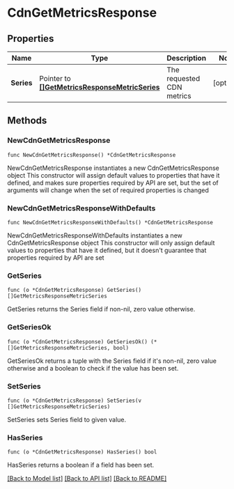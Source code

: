 # CdnGetMetricsResponse

## Properties

Name | Type | Description | Notes
------------ | ------------- | ------------- | -------------
**Series** | Pointer to [**[]GetMetricsResponseMetricSeries**](GetMetricsResponseMetricSeries.md) | The requested CDN metrics | [optional] 

## Methods

### NewCdnGetMetricsResponse

`func NewCdnGetMetricsResponse() *CdnGetMetricsResponse`

NewCdnGetMetricsResponse instantiates a new CdnGetMetricsResponse object
This constructor will assign default values to properties that have it defined,
and makes sure properties required by API are set, but the set of arguments
will change when the set of required properties is changed

### NewCdnGetMetricsResponseWithDefaults

`func NewCdnGetMetricsResponseWithDefaults() *CdnGetMetricsResponse`

NewCdnGetMetricsResponseWithDefaults instantiates a new CdnGetMetricsResponse object
This constructor will only assign default values to properties that have it defined,
but it doesn't guarantee that properties required by API are set

### GetSeries

`func (o *CdnGetMetricsResponse) GetSeries() []GetMetricsResponseMetricSeries`

GetSeries returns the Series field if non-nil, zero value otherwise.

### GetSeriesOk

`func (o *CdnGetMetricsResponse) GetSeriesOk() (*[]GetMetricsResponseMetricSeries, bool)`

GetSeriesOk returns a tuple with the Series field if it's non-nil, zero value otherwise
and a boolean to check if the value has been set.

### SetSeries

`func (o *CdnGetMetricsResponse) SetSeries(v []GetMetricsResponseMetricSeries)`

SetSeries sets Series field to given value.

### HasSeries

`func (o *CdnGetMetricsResponse) HasSeries() bool`

HasSeries returns a boolean if a field has been set.


[[Back to Model list]](../README.md#documentation-for-models) [[Back to API list]](../README.md#documentation-for-api-endpoints) [[Back to README]](../README.md)



